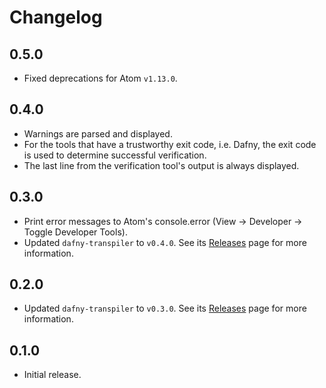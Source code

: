 # Changelog

## 0.5.0

- Fixed deprecations for Atom `v1.13.0`.

## 0.4.0

- Warnings are parsed and displayed.
- For the tools that have a trustworthy exit code, i.e. Dafny, the exit code is used to determine successful verification.
- The last line from the verification tool's output is always displayed.

## 0.3.0

- Print error messages to Atom's console.error (View -> Developer -> Toggle Developer Tools).
- Updated `dafny-transpiler` to `v0.4.0`. See its [Releases](https://github.com/Alchiadus/dafny-transpiler/releases) page for more information.

## 0.2.0

- Updated `dafny-transpiler` to `v0.3.0`. See its [Releases](https://github.com/Alchiadus/dafny-transpiler/releases) page for more information.

## 0.1.0

- Initial release.
